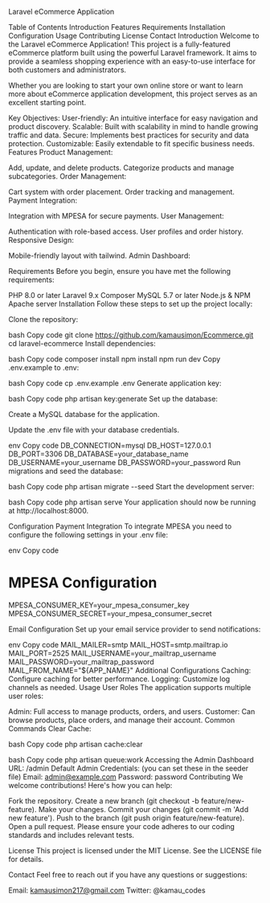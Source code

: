 Laravel eCommerce Application




Table of Contents
Introduction
Features
Requirements
Installation
Configuration
Usage
Contributing
License
Contact
Introduction
Welcome to the Laravel eCommerce Application! This project is a fully-featured eCommerce platform built using the powerful Laravel framework. It aims to provide a seamless shopping experience with an easy-to-use interface for both customers and administrators.

Whether you are looking to start your own online store or want to learn more about eCommerce application development, this project serves as an excellent starting point.

Key Objectives:
User-friendly: An intuitive interface for easy navigation and product discovery.
Scalable: Built with scalability in mind to handle growing traffic and data.
Secure: Implements best practices for security and data protection.
Customizable: Easily extendable to fit specific business needs.
Features
Product Management:

Add, update, and delete products.
Categorize products and manage subcategories.
Order Management:

Cart system with order placement.
Order tracking and management.
Payment Integration:

Integration with MPESA for secure payments.
User Management:

Authentication with role-based access.
User profiles and order history.
Responsive Design:

Mobile-friendly layout with tailwind.
Admin Dashboard:

Requirements
Before you begin, ensure you have met the following requirements:

PHP 8.0 or later
Laravel 9.x
Composer
MySQL 5.7 or later
Node.js & NPM
Apache server
Installation
Follow these steps to set up the project locally:

Clone the repository:

bash
Copy code
git clone https://github.com/kamausimon/Ecommerce.git
cd laravel-ecommerce
Install dependencies:

bash
Copy code
composer install
npm install
npm run dev
Copy .env.example to .env:

bash
Copy code
cp .env.example .env
Generate application key:

bash
Copy code
php artisan key:generate
Set up the database:

Create a MySQL database for the application.

Update the .env file with your database credentials.

env
Copy code
DB_CONNECTION=mysql
DB_HOST=127.0.0.1
DB_PORT=3306
DB_DATABASE=your_database_name
DB_USERNAME=your_username
DB_PASSWORD=your_password
Run migrations and seed the database:

bash
Copy code
php artisan migrate --seed
Start the development server:

bash
Copy code
php artisan serve
Your application should now be running at http://localhost:8000.

Configuration
Payment Integration
To integrate MPESA you need to configure the following settings in your .env file:

env
Copy code
# MPESA Configuration
MPESA_CONSUMER_KEY=your_mpesa_consumer_key
MPESA_CONSUMER_SECRET=your_mpesa_consumer_secret


Email Configuration
Set up your email service provider to send notifications:

env
Copy code
MAIL_MAILER=smtp
MAIL_HOST=smtp.mailtrap.io
MAIL_PORT=2525
MAIL_USERNAME=your_mailtrap_username
MAIL_PASSWORD=your_mailtrap_password
MAIL_FROM_NAME="${APP_NAME}"
Additional Configurations
Caching: Configure caching for better performance.
Logging: Customize log channels as needed.
Usage
User Roles
The application supports multiple user roles:

Admin: Full access to manage products, orders, and users.
Customer: Can browse products, place orders, and manage their account.
Common Commands
Clear Cache:

bash
Copy code
php artisan cache:clear

bash
Copy code
php artisan queue:work
Accessing the Admin Dashboard
URL: /admin
Default Admin Credentials: (you can set these in the seeder file)
Email: admin@example.com
Password: password
Contributing
We welcome contributions! Here's how you can help:

Fork the repository.
Create a new branch (git checkout -b feature/new-feature).
Make your changes.
Commit your changes (git commit -m 'Add new feature').
Push to the branch (git push origin feature/new-feature).
Open a pull request.
Please ensure your code adheres to our coding standards and includes relevant tests.

License
This project is licensed under the MIT License. See the LICENSE file for details.

Contact
Feel free to reach out if you have any questions or suggestions:

Email: kamausimon217@gmail.com
Twitter: @kamau_codes



